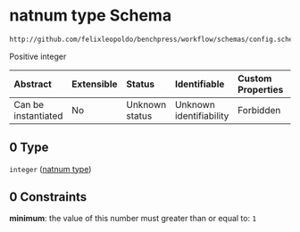 # natnum type Schema

```txt
http://github.com/felixleopoldo/benchpress/workflow/schemas/config.schema.json#/definitions/flexnatnum/anyOf/0
```

Positive integer

| Abstract            | Extensible | Status         | Identifiable            | Custom Properties | Additional Properties | Access Restrictions | Defined In                                                       |
| :------------------ | :--------- | :------------- | :---------------------- | :---------------- | :-------------------- | :------------------ | :--------------------------------------------------------------- |
| Can be instantiated | No         | Unknown status | Unknown identifiability | Forbidden         | Allowed               | none                | [config.schema.json*](config.schema.json "open original schema") |

## 0 Type

`integer` ([natnum type](config-definitions-non-negative-integers-1-anyof-natnum-type.md))

## 0 Constraints

**minimum**: the value of this number must greater than or equal to: `1`
